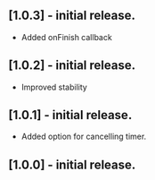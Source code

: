 ## [1.0.3] - initial release.

* Added onFinish callback

## [1.0.2] - initial release.

* Improved stability

## [1.0.1] - initial release.

* Added option for cancelling timer.

## [1.0.0] - initial release.
